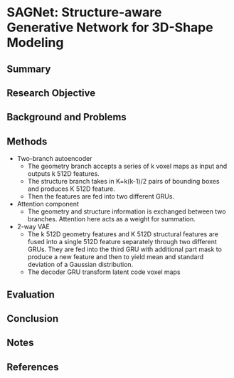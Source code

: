 # SAGNet: Structure-aware Generative Network for 3D-Shape Modeling

## Summary

## Research Objective

## Background and Problems

## Methods
- Two-branch autoencoder
	- The geometry branch accepts a series of k voxel maps as input and outputs k 512D features. 
	- The structure branch takes in K=k(k-1)/2 pairs of bounding boxes and produces K 512D feature.
	- Then the features are fed into two different GRUs.
- Attention component
	- The geometry and structure information is exchanged between two branches. Attention here acts as a weight for summation.
- 2-way VAE
	- The k 512D geometry features and K 512D structural features are fused into a single 512D feature separately through two different GRUs. They are fed into the third GRU with additional part mask to produce a new feature and then to yield mean and standard deviation of a Gaussian distribution.
	- The decoder GRU transform latent code  voxel maps
## Evaluation

## Conclusion

## Notes

## References
<!--stackedit_data:
eyJoaXN0b3J5IjpbLTkzODEwNDU1LDIwNjQwNjUyODldfQ==
-->